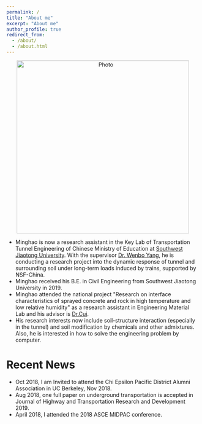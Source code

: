 ```yaml
---
permalink: /
title: "About me"
excerpt: "About me"
author_profile: true
redirect_from: 
  - /about/
  - /about.html
---
```


<p align="center">
  <img src="https://goatman1.github.io/files/minghaochen.png?raw=true" alt="Photo" style="width: 450px;"/> 
</p>

* Minghao is now a research assistant in the Key Lab of Transportation Tunnel Engineering of Chinese Ministry of Education at [Southwest Jiaotong University](https://english.swjtu.edu.cn/). With the supervisor [Dr. Wenbo Yang](http://userweb.swjtu.edu.cn/userweb/ywb1179/english.htm), he is conducting a research project into the dynamic response of tunnel and surrounding soil under long-term loads induced by trains, supported by NSF-China.
* Minghao received his B.E. in Civil Engineering from Southwest Jiaotong University in 2019.
* Minghao attended the national project "Research on interface characteristics of sprayed concrete and rock in high temperature and low relative humidity" as a research assistant in Engineering Material Lab and his advisor is [Dr.Cui](http://userweb.swjtu.edu.cn/Userweb/cuishengai/english.html).
* His research interests now include soil-structure interaction (especially in the tunnel) and soil modification by chemicals and other admixtures. Also, he is interested in how to solve the engineering problem by computer.

# Recent News

* Oct 2018, I am Invited to attend the Chi Epsilon Pacific District Alumni Association in UC Berkeley, Nov 2018. 
* Aug 2018, one full paper on underground transportation is accepted in Journal of Highway and Transportation Research and Development 2019.
* April 2018, I attended the 2018 ASCE MIDPAC conference.


